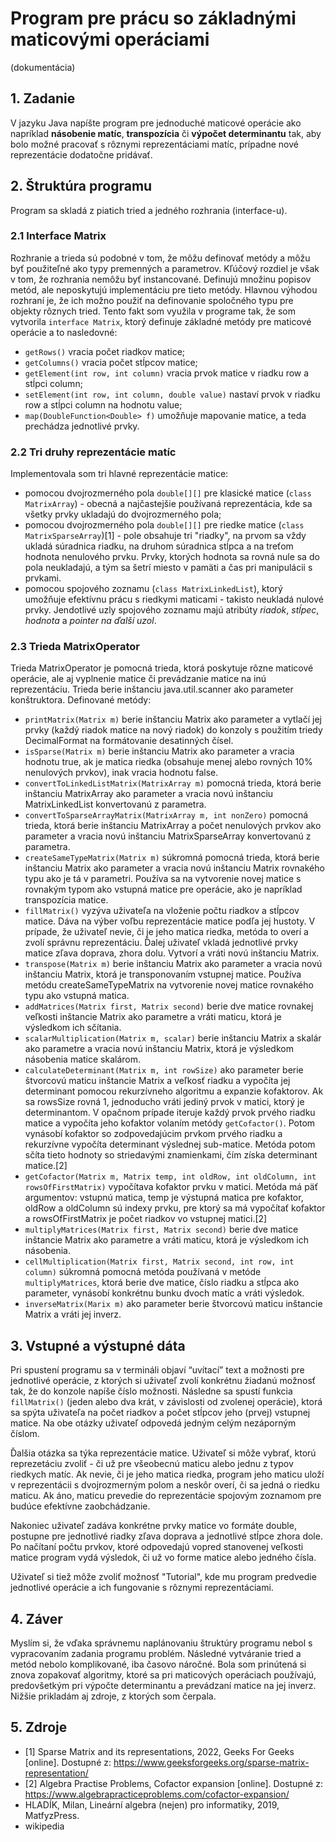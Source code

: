 # Program pre prácu so základnými maticovými operáciami
(dokumentácia)

## 1. Zadanie
V jazyku Java napíšte program pre jednoduché maticové operácie ako napríklad **násobenie matíc**, **transpozícia** či **výpočet determinantu** tak, aby bolo možné pracovať s rôznymi reprezentáciami matíc, prípadne nové reprezentácie dodatočne pridávať.

## 2.  Štruktúra programu
Program sa skladá z piatich tried a jedného rozhrania (interface-u).

### 2.1 Interface Matrix
Rozhranie a trieda sú podobné v tom, že môžu definovať metódy a môžu byť použiteľné ako typy premenných a parametrov. Kľúčový rozdiel je však v tom, že rozhrania nemôžu byť instancované. Definujú množinu popisov metód, ale neposkytujú implementáciu pre tieto metódy. Hlavnou výhodou rozhraní je, že ich možno použiť na definovanie spoločného typu pre objekty rôznych tried. Tento fakt som využila v programe tak, že som vytvorila `interface Matrix`, ktorý definuje základné metódy pre maticové operácie a to nasledovné:
- `getRows()` vracia počet riadkov matice;
- `getColumns()` vracia počet stĺpcov matice;
- `getElement(int row, int column)` vracia prvok matice v riadku row a stĺpci column;
- `setElement(int row, int column, double value)` nastaví prvok v riadku row a stĺpci column na hodnotu value;
- `map(DoubleFunction<Double> f)` umožňuje mapovanie matice, a teda prechádza jednotlivé prvky.

### 2.2 Tri druhy reprezentácie matíc
Implementovala som tri hlavné reprezentácie matice:
- pomocou dvojrozmerného pola `double[][]` pre klasické matice (`class MatrixArray`) - obecná a najčastejšie používaná reprezentácia, kde sa všetky prvky ukladajú do dvojrozmerného pola;
- pomocou dvojrozmerného pola `double[][]` pre riedke matice (`class MatrixSparseArray`)[1] - pole obsahuje tri "riadky", na prvom sa vždy ukladá súradnica riadku, na druhom súradnica stĺpca a na treťom hodnota nenulového prvku. Prvky, ktorých hodnota sa rovná nule sa do pola neukladajú, a tým sa šetrí miesto v pamäti a čas pri manipulácii s prvkami.
- pomocou spojového zoznamu (`class MatrixLinkedList`), ktorý umožňuje efektívnu prácu s riedkymi maticami - takisto neukladá nulové prvky. Jendotlivé uzly spojového zoznamu majú atribúty *riadok*, *stĺpec*, *hodnota* a *pointer na ďalší uzol*.

### 2.3 Trieda MatrixOperator
Trieda MatrixOperator je pomocná trieda, ktorá poskytuje rôzne maticové operácie, ale aj vyplnenie matice či prevádzanie matice na inú reprezentáciu. Trieda berie inštanciu java.util.scanner ako parameter konštruktora.
Definované metódy:
- `printMatrix(Matrix m)`
berie inštanciu Matrix ako parameter a vytlačí jej prvky (každý riadok matice na nový riadok) do konzoly s použitím triedy DecimalFormat na formátovanie desatinných čísel.
- `isSparse(Matrix m)`
berie inštanciu Matrix ako parameter a vracia hodnotu true, ak je matica riedka (obsahuje menej alebo rovných 10% nenulových prvkov), inak vracia hodnotu false.
- `convertToLinkedListMatrix(MatrixArray m)`
pomocná trieda, ktorá berie inštanciu MatrixArray ako parameter a vracia novú inštanciu MatrixLinkedList konvertovanú z parametra.
- `convertToSparseArrayMatrix(MatrixArray m, int nonZero)`
pomocná trieda, ktorá berie inštanciu MatrixArray a počet nenulových prvkov ako parameter a vracia novú inštanciu MatrixSparseArray konvertovanú z parametra.
- `createSameTypeMatrix(Matrix m)`
súkromná pomocná trieda, ktorá berie inštanciu Matrix ako parameter a vracia novú inštanciu Matrix rovnakého typu ako je tá v parametri. Používa sa na vytvorenie novej matice s rovnakým typom ako vstupná matice pre operácie, ako je napríklad transpozícia matice.
- `fillMatrix()`
vyzýva uživateľa na vloženie počtu riadkov a stĺpcov matice. Dáva na výber voľbu reprezentácie matice podľa jej hustoty. V prípade, že uživateľ nevie, či je jeho matica riedka, metóda to overí a zvolí správnu reprezentáciu. Ďalej uživateľ vkladá jednotlivé prvky matice zľava doprava, zhora dolu. Vytvorí a vráti novú inštanciu Matrix.
- `transpose(Matrix m)`
berie inštanciu Matrix ako parameter a vracia novú inštanciu Matrix, ktorá je transponovaním vstupnej matice. Používa metódu createSameTypeMatrix na vytvorenie novej matice rovnakého typu ako vstupná matica.
- `addMatrices(Matrix first, Matrix second)`
berie dve matice rovnakej veľkosti inštancie Matrix ako parametre a vráti maticu, ktorá je výsledkom ich sčítania.
- `scalarMultiplication(Matrix m, scalar)`
berie inštanciu Matrix a skalár ako parametre a vracia novú inštanciu Matrix, ktorá je výsledkom násobenia matice skalárom.
- `calculateDeterminant(Matrix m, int rowSize)`
ako parameter berie štvorcovú maticu inštancie Matrix a veľkosť riadku a vypočíta jej determinant pomocou rekurzívneho algoritmu a expanzie kofaktorov. Ak sa rowsSize rovná 1, jednoducho vráti jediný prvok v matici, ktorý je determinantom. V opačnom prípade iteruje každý prvok prvého riadku matice a vypočíta jeho kofaktor volaním metódy `getCofactor()`. Potom vynásobí kofaktor so zodpovedajúcim prvkom prvého riadku a rekurzívne vypočíta determinant výslednej sub-matice. Metóda potom sčíta tieto hodnoty so striedavými znamienkami, čím získa determinant matice.[2]
- `getCofactor(Matrix m, Matrix temp, int oldRow, int oldColumn, int rowsOfFirstMatrix)`
vypočítava kofaktor prvku v matici. Metóda má päť argumentov: vstupnú matica, temp je výstupná matica pre kofaktor, oldRow a oldColumn sú indexy prvku, pre ktorý sa má vypočítať kofaktor a rowsOfFirstMatrix je počet riadkov vo vstupnej matici.[2]
- `multiplyMatrices(Matrix first, Matrix second)`
berie dve matice inštancie Matrix ako parametre a vráti maticu, ktorá je výsledkom ich násobenia. 
- `cellMultiplication(Matrix first, Matrix second, int row, int column)`
súkromná pomocná metóda používaná v metóde `multiplyMatrices`, ktorá berie dve matice, číslo riadku a stĺpca ako parameter, vynásobí konkrétnu bunku dvoch matíc a vráti výsledok.
- `inverseMatrix(Marix m)`
ako parameter berie štvorcovú maticu inštancie Matrix a vráti jej inverz.

## 3. Vstupné a výstupné dáta
Pri spustení programu sa v termináli objaví “uvítací” text a možnosti pre jednotlivé operácie, z ktorých si uživateľ zvolí konkrétnu žiadanú možnosť tak, že do konzole napíše číslo možnosti. Následne sa spustí funkcia `fillMatrix()` (jeden alebo dva krát, v závislosti od zvolenej operácie), ktorá sa spýta uživateľa na počet riadkov a počet stĺpcov jeho (prvej) vstupnej matice. Na obe otázky uživateľ odpovedá jedným celým nezáporným číslom.

Ďalšia otázka sa týka reprezentácie matice. Uživateľ si môže vybrať, ktorú reprezetáciu zvoliť - či už pre všeobecnú maticu alebo jednu z typov riedkych matíc. Ak nevie, či je jeho matica riedka, program jeho maticu uloží v reprezentácii s dvojrozmerným polom a neskôr overí, či sa jedná o riedku maticu. Ak áno, maticu prevedie do reprezentácie spojovým zoznamom pre budúce efektívne zaobchádzanie.

Nakoniec uživateľ zadáva konkrétne prvky matice vo formáte double, postupne pre jednotlivé riadky zľava doprava a jednotlivé stĺpce zhora dole. Po načítaní počtu prvkov, ktoré odpovedajú vopred stanovenej veľkosti matice program vydá výsledok, či už vo forme matice alebo jedného čísla.

Uživateľ si tiež môže zvoliť možnosť "Tutorial", kde mu program predvedie jednotlivé operácie a ich fungovanie s rôznymi reprezentáciami.

## 4. Záver
Myslím si, že vďaka správnemu naplánovaniu štruktúry programu nebol s vypracovaním zadania programu problém. Následné vytváranie tried a metód nebolo komplikované, iba časovo náročné. Bola som prinútená si znova zopakovať algoritmy, ktoré sa pri maticových operáciach používajú, predovšetkým pri výpočte determinantu a prevádzaní matice na jej inverz. 
Nižšie prikladám aj zdroje, z ktorých som čerpala.

## 5. Zdroje
- [1] Sparse Matrix and its representations, 2022, Geeks For Geeks [online]. Dostupné z: https://www.geeksforgeeks.org/sparse-matrix-representation/
- [2] Algebra Practise Problems, Cofactor expansion [online]. Dostupné z: https://www.algebrapracticeproblems.com/cofactor-expansion/
- HLADÍK, Milan, Lineární algebra (nejen) pro informatiky, 2019, MatfyzPress.
- wikipedia
